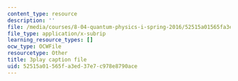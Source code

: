 ```yaml
---
content_type: resource
description: ''
file: /media/courses/8-04-quantum-physics-i-spring-2016/52515a01565fa3ed37e7c978e8790ace_45M-BtYAcwg.srt
file_type: application/x-subrip
learning_resource_types: []
ocw_type: OCWFile
resourcetype: Other
title: 3play caption file
uid: 52515a01-565f-a3ed-37e7-c978e8790ace
---
```

